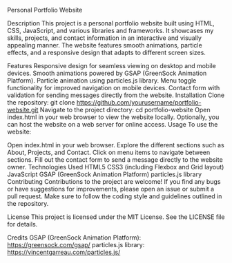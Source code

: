 Personal Portfolio Website

Description
This project is a personal portfolio website built using HTML, CSS, JavaScript, and various libraries and frameworks. It showcases my skills, projects, and contact information in an interactive and visually appealing manner. The website features smooth animations, particle effects, and a responsive design that adapts to different screen sizes.

Features
Responsive design for seamless viewing on desktop and mobile devices.
Smooth animations powered by GSAP (GreenSock Animation Platform).
Particle animation using particles.js library.
Menu toggle functionality for improved navigation on mobile devices.
Contact form with validation for sending messages directly from the website.
Installation
Clone the repository: git clone https://github.com/yourusername/portfolio-website.git
Navigate to the project directory: cd portfolio-website
Open index.html in your web browser to view the website locally.
Optionally, you can host the website on a web server for online access.
Usage
To use the website:

Open index.html in your web browser.
Explore the different sections such as About, Projects, and Contact.
Click on menu items to navigate between sections.
Fill out the contact form to send a message directly to the website owner.
Technologies Used
HTML5
CSS3 (including Flexbox and Grid layout)
JavaScript
GSAP (GreenSock Animation Platform)
particles.js library
Contributing
Contributions to the project are welcome! If you find any bugs or have suggestions for improvements, please open an issue or submit a pull request. Make sure to follow the coding style and guidelines outlined in the repository.

License
This project is licensed under the MIT License. See the LICENSE file for details.

Credits
GSAP (GreenSock Animation Platform): https://greensock.com/gsap/
particles.js library: https://vincentgarreau.com/particles.js/
